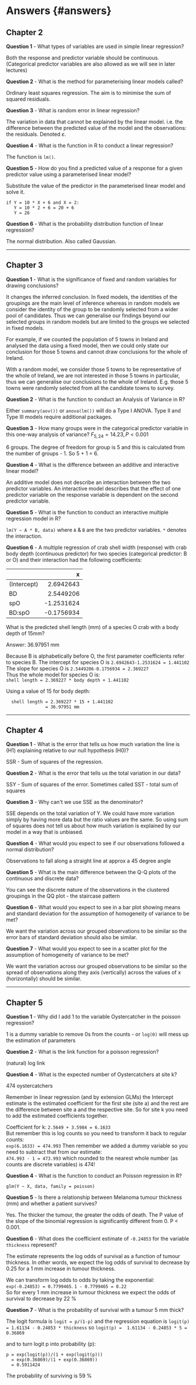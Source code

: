 # Answers {#answers}

## Chapter 2

**Question 1** - What types of variables are used in simple linear regression?

Both the response and predictor variable should be continuous. (Categorical predictor variables are also allowed as we will see in later lectures)


**Question 2** - What is the method for parameterising linear models called?

Ordinary least squares regression. The aim is to minimise the sum of squared residuals.


**Question 3** - What is random error in linear regression?

The variation in data that cannot be explained by the linear model. i.e. the difference between the predicted value of the model and the observations: the residuals. Denoted $\varepsilon$.


**Question 4** - What is the function in R to conduct a linear regression?

The function is `lm()`.


**Question 5** - How do you find a predicted value of a response for a given predictor value using a parameterised linear model?

Substitute the value of the predictor in the parameterised linear model and solve it.

```
if Y = 10 * X + 6 and X = 2:
   Y = 10 * 2 + 6 = 20 + 6
   Y = 26 
```

**Question 6** - What is the probability distribution function of linear regression?

The normal distribution. Also called Gaussian.


***

## Chapter 3

**Question 1** - What is the significance of fixed and random variables for drawing conclusions?

It changes the inferred conclusion. In fixed models, the identities of the groupings are the main level of inference whereas in random models we consider the identity of the group to be randomly selected from a wider pool of candidates. Thus we can generalise our findings beyond our selected groups in random models but are limited to the groups we selected in fixed models. 

For example, if we counted the population of 5 towns in Ireland and analysed the data using a fixed model, then we could only state our conclusion for those 5 towns and cannot draw conclusions for the whole of Ireland.

With a random model, we consider those 5 towns to be representative of the whole of Ireland, we are not interested in those 5 towns in particular, thus we can generalise our conclusions to the whole of Ireland. E.g. those 5 towns were randomly selected from all the candidate towns to survey.


**Question 2** - What is the function to conduct an Analysis of Variance in R?

Either `summary(aov())` or `anova(lm())` will do a Type I ANOVA. Type II and Type III models require additional packages.


**Question 3** - How many groups were in the categorical predictor variable in this one-way analysis of variance? $F_{5,24} = 14.23, P < 0.001$

6 groups. The degree of freedom for group is 5 and this is calculated from the number of groups - 1. So 5 + 1 = 6.


**Question 4** - What is the difference between an additive and interactive linear model? 

An additive model does not describe an interaction between the two predictor variables. An interactive model describes that the effect of one predictor variable on the response variable is dependent on the second predictor variable.


**Question 5** - What is the function to conduct an interactive multiple regression model in R?

`lm(Y ~ A * B, data)` where `A` & `B` are the two predictor variables. `*` denotes the interaction.


**Question 6** - A multiple regression of crab shell width (response) with crab body depth (continuous predictor) for two species (categorical predictor: B or O) and their interaction had the following coefficients:  


|            |          x|
|:-----------|----------:|
|(Intercept) |  2.6942643|
|BD          |  2.5449206|
|spO         | -1.2531624|
|BD:spO      | -0.1756934|

  
What is the predicted shell length (mm) of a species O crab with a body depth of 15mm?


Answer: 36.97951 mm

Because B is alphabetically before O, the first parameter coefficients refer to species B. 
The intercept for species O is `2.6942643-1.2531624 = 1.441102`  
The slope for species O is  `2.5449206-0.1756934 = 2.369227`  
Thus the whole model for species O is:  
  `shell length = 2.369227 * body depth + 1.441102`

Using a value of 15 for body depth:
```
  shell length = 2.369227 * 15 + 1.441102
               = 36.97951 mm
```

***

## Chapter 4

**Question 1** - What is the error that tells us how much variation the line is (H1) explaining relative to our null hypothesis (H0)? 

SSR - Sum of squares of the regression.


**Question 2** - What is the error that tells us the total variation in our data?

SSY - Sum of squares of the error. Sometimes called SST - total sum of squares


**Question 3** - Why can't we use SSE as the denominator?

SSE depends on the total variation of Y. We could have more variation simply by having more data but the ratio values are the same. So using sum of squares does not tell us about how much variation is explained by our model in a way that is unbiased. 


**Question 4** - What would you expect to see if our observations followed a normal distribution?

Observations to fall along a straight line at approx a 45 degree angle


**Question 5** - What is the main difference between the Q-Q plots of the continuous and discrete data?

You can see the discrete nature of the observations in the clustered groupings in the QQ plot - the staircase pattern


**Question 6** - What would you expect to see in a bar plot showing means and standard deviation for the assumption of homogeneity of variance to be met?

We want the variation across our grouped observations to be similar so the error bars of standard deviation should also be similar.


**Question 7** - What would you expect to see in a scatter plot for the assumption of homogeneity of variance to be met?

We want the variation across our grouped observations to be similar so the spread of observations along they axis (vertically) across the values of x (horizontally) should be similar.


***

## Chapter 5

**Question 1** - Why did I add 1 to the variable Oystercatcher in the poisson regression?

1 is a dummy variable to remove 0s from the counts - or `log(0)` will mess up the estimation of parameters


**Question 2** - What is the link function for a poisson regression?

(natural) log link


**Question 4** - What is the expected number of Oystercatchers at site k?

474 oystercatchers

Remember in linear regression (and by extension GLMs) the Intercept estimate is the estimated coefficient for the first site (site a) and the rest are the difference between site a and the respective site. So for site k you need to add the estimated coefficients together.

Coefficient for k:  `2.5649 + 3.5984 = 6.1633`  
But remember this is log counts so you need to transform it back to regular counts:  
  `exp(6.1633) = 474.993`
Then remember we added a dummy variable so you need to subtract that from our estimate:  
  `474.993 - 1 = 473.993` which rounded to the nearest whole number (as counts are discrete variables) is 474!


**Question 4** - What is the function to conduct an Poisson regression in R?

`glm(Y ~ X, data, family = poisson)`


**Question 5** - Is there a relationship between Melanoma tumour thickness (mm) and whether a patient survives?

Yes. The thicker the tumour, the greater the odds of death. The P value of the slope of the binomial regression is significantly different from 0. P < 0.001.


**Question 6** - What does the coefficient estimate of `-0.24853` for the variable `thickness` represent?

The estimate represents the log odds of survival as a function of tumour thickness. In other words, we expect the log odds of survival to decrease by 0.25 for a 1 mm increase in tumour thickness. 

We can transform log odds to odds by taking the exponential:  
`exp(-0.24853) = 0.7799465`. `1 - 0.7799465 = 0.22`  
So for every 1 mm increase in tumour thickness we expect the odds of survival to decrease by 22 %


**Question 7** - What is the probability of survival with a tumour 5 mm thick?

The logit formula is `logit = p/(1-p)` and the regression equation is `logit(p) = 1.61134 - 0.24853 * thickness`
so `logit(p) =  1.61134 - 0.24853 * 5 = 0.36869`

and to turn logit p into probability (p):
```
p = exp(logit(p))/(1 + exp(logit(p)))
  = exp(0.36869)/(1 + exp(0.36869))
  = 0.5911424
```
The probability of surviving is 59 %

